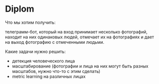 # Diplom

Что мы хотим получить:

телеграмм-бот, который на вход принимает несколько фотографий, находит на них одинаковых людей, отмечает их на фотографиях и дает на выход фотографию с отмеченными людьми.

Какие задачи нужно решить:

- детекция человеческого лица
- масштабирование (фотографии и лица на них могут быть разных масштабов, нужно что-то с этим сделать)
- metric learning на различных лицах
